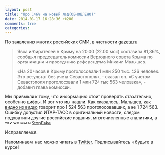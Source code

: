```yaml
---
layout: post
title: "Про 146% на новый лад(ОБНОВЛЕНО)"
date: 2014-03-17 16:28:36 +0200
comments: true
categories:
---
```

По заявлению многих российских СМИ, в частности [gazeta.ru](http://www.gazeta.ru/politics/2014/03/15_a_5951217.shtml)

> Явка избирателей в Крыму на 20.00 (22.00 мск) составила 81,36%, сообщил председатель комиссии Верховного совета Крыма по организации и проведению референдума Михаил Малышев.
>
> «На 20 часов в Крыму проголосовали 1 млн 250 тыс. 426 человек. Это результат без учета Севастополя», - сказал он. «С учетом Севастополя проголосовали 1 млн 724 тыс 563 человека», - добавил глава комиссии.

Мы привыкли к тому, что информацию стоит проверять старательно, особенно цифры. И вот что мы нашли.
Как оказалось, Малышев, как [видно из видео](http://youtu.be/hBf7-b3IyIA?t=3m55s) говорит про 1 524 563 проголосовавших, а не 1 724 563. Ошибку допустил ИТАР-ТАСС в оригинальной новости, следом подхватили другие российские издания, многочисленные аналитики, а так же мы и [StopFake](http://stopfake.org/).

Исправляемся.

Напоминаем, нас можно читать в [Twitter](http://twitter.com/fakecontrol_org). Подписывайтесь и будьте в курсе!
